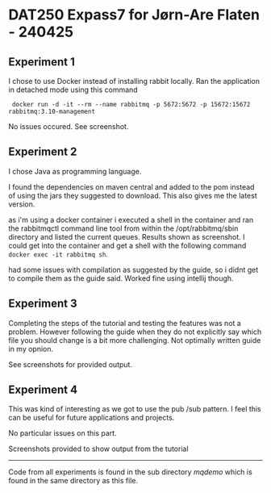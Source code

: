 # DAT250 Expass7 for Jørn-Are Flaten - 240425

## Experiment 1

I chose to use Docker instead of installing rabbit locally. Ran the application in detached mode using this command 

``` docker run -d -it --rm --name rabbitmq -p 5672:5672 -p 15672:15672 rabbitmq:3.10-management```


No issues occured. See screenshot. 

## Experiment 2
I chose Java as programming language. 

I found the dependencies on maven central and added to the pom instead of using the jars they suggested to download. This also gives me the latest version. 

as i'm using a docker container i executed a shell in the container and ran the rabbitmqctl command line tool from within the /opt/rabbitmq/sbin directory and listed the current queues. Results shown as screenshot. I could get into the container and get a shell with the following command ```docker exec -it rabbitmq sh```.

had some issues with compilation as suggested by the guide, so i didnt get to compile them as the guide said. Worked fine using intellij though.

## Experiment 3
Completing the steps of the tutorial and testing the features was not a problem. However following the guide when they do not explicitly say which file you should change is a bit more challenging. Not optimally written guide in my opnion. 

See screenshots for provided output. 

## Experiment 4
This was kind of interesting as we got to use the pub /sub pattern. I feel this can be useful for future applications and projects. 

No particular issues on this part. 

Screenshots provided to show output from the tutorial 



---

Code from all experiments is found in the sub directory *mqdemo* which is found in the same directory as this file. 

